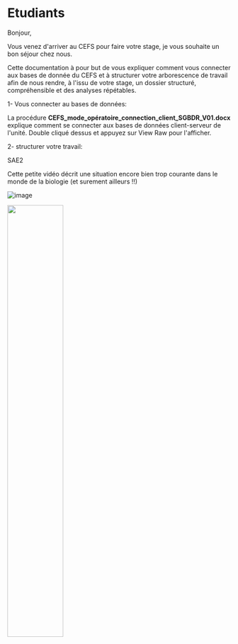 # Etudiants

Bonjour,

Vous venez d'arriver au CEFS pour faire votre stage, je vous souhaite un bon séjour chez nous.

Cette documentation à pour but de vous expliquer comment vous connecter aux bases de donnée du CEFS et à structurer votre arborescence de travail afin de nous rendre, à l'issu de votre stage, un dossier structuré, compréhensible et des analyses répétables.

1- Vous connecter au bases de données:

La procédure **CEFS_mode_opératoire_connection_client_SGBDR_V01.docx** explique comment se connecter aux bases de données client-serveur de l'unité. Double cliqué dessus et appuyez sur View Raw pour l'afficher.

2- structurer votre travail:


SAE2

Cette petite vidéo décrit une situation encore bien trop courante dans le monde de la biologie (et surement ailleurs !!)

![image](https://user-images.githubusercontent.com/39738426/149916864-202ba852-826b-4206-b6c0-514f959c8ec1.png)


[<img src="https://user-images.githubusercontent.com/39738426/149916864-202ba852-826b-4206-b6c0-514f959c8ec1.png" width="50%">](https://www.youtube.com/watch?v=66oNv_DJuPc&ab_channel=NYUHealthSciencesLibrary)

